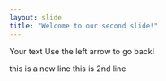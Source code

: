 ```yaml
---
layout: slide
title: "Welcome to our second slide!"
---
```

Your text
Use the left arrow to go back!

this is a new line
this is 2nd line
